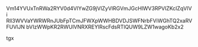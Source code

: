 Vm14YVUxTnRWa2RYV0d4VlYwZG9jVlZyVlRGVmJGcHlWV3RPVlZKclZqVlVi
Rll3WVVaYWRWRnJUbFpTCmJFWXpWWHBDVDJSWFNrbFViWGhTQ2xaRVFUVlJN
bVIzWWpKR2RWUlVNRXREYlRscFdsRTlQUW9LZW1wagoKb2x2

tgx